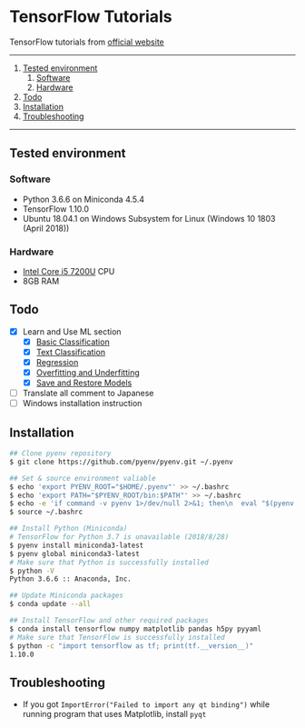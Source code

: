 # TensorFlow Tutorials

TensorFlow tutorials from [official website](https://www.tensorflow.org/)

---

1. [Tested environment](#tested-environment)
    1. [Software](#software)
    1. [Hardware](#hardware)
1. [Todo](#todo)
1. [Installation](#installation)
1. [Troubleshooting](#troubleshooting)

---

## Tested environment

### Software

- Python 3.6.6 on Miniconda 4.5.4
- TensorFlow 1.10.0
- Ubuntu 18.04.1 on Windows Subsystem for Linux (Windows 10 1803 (April 2018))

### Hardware

- [Intel Core i5 7200U](https://ark.intel.com/products/95443/Intel-Core-i5-7200U-Processor-3M-Cache-up-to-3_10-GHz) CPU
- 8GB RAM

## Todo

- [x] Learn and Use ML section
    - [x] [Basic Classification](https://www.tensorflow.org/tutorials/keras/basic_classification)
    - [x] [Text Classification](https://www.tensorflow.org/tutorials/keras/basic_text_classification)
    - [x] [Regression](https://www.tensorflow.org/tutorials/keras/basic_regression)
    - [x] [Overfitting and Underfitting](https://www.tensorflow.org/tutorials/keras/overfit_and_underfit)
    - [x] [Save and Restore Models](https://www.tensorflow.org/tutorials/keras/save_and_restore_models)
- [ ] Translate all comment to Japanese
- [ ] Windows installation instruction

## Installation

```bash
## Clone pyenv repository
$ git clone https://github.com/pyenv/pyenv.git ~/.pyenv

## Set & source environment valiable
$ echo 'export PYENV_ROOT="$HOME/.pyenv"' >> ~/.bashrc
$ echo 'export PATH="$PYENV_ROOT/bin:$PATH"' >> ~/.bashrc
$ echo -e 'if command -v pyenv 1>/dev/null 2>&1; then\n  eval "$(pyenv init -)"\nfi' >> ~/.bashrc
$ source ~/.bashrc

## Install Python (Miniconda)
# TensorFlow for Python 3.7 is unavailable (2018/8/28)
$ pyenv install miniconda3-latest
$ pyenv global miniconda3-latest
# Make sure that Python is successfully installed
$ python -V
Python 3.6.6 :: Anaconda, Inc.

## Update Miniconda packages
$ conda update --all

## Install TensorFlow and other required packages
$ conda install tensorflow numpy matplotlib pandas h5py pyyaml
# Make sure that TensorFlow is successfully installed
$ python -c "import tensorflow as tf; print(tf.__version__)"
1.10.0
```

## Troubleshooting

- If you got `ImportError("Failed to import any qt binding")` while running program that uses Matplotlib, install `pyqt`
